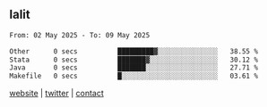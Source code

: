 ## lalit

<!--START_SECTION:waka-->

```txt
From: 02 May 2025 - To: 09 May 2025

Other      0 secs          █████████▓░░░░░░░░░░░░░░░   38.55 %
Stata      0 secs          ███████▓░░░░░░░░░░░░░░░░░   30.12 %
Java       0 secs          ███████░░░░░░░░░░░░░░░░░░   27.71 %
Makefile   0 secs          █░░░░░░░░░░░░░░░░░░░░░░░░   03.61 %
```

<!--END_SECTION:waka-->

[website](https://lalit.sh) | [twitter](https://x.com/@lalitcodes) | [contact](https://lalit.sh/contact)
